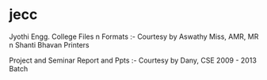 jecc
====

Jyothi Engg. College Files n Formats :- Courtesy by Aswathy Miss, AMR, MR n Shanti Bhavan Printers

Project and Seminar Report and Ppts :- Courtesy by Dany, CSE 2009 - 2013 Batch

